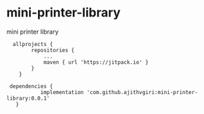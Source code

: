 # mini-printer-library
mini printer library


```
  allprojects {
		repositories {
			...
			maven { url 'https://jitpack.io' }
		}
	}
  ```
  
 ```
  dependencies {
	        implementation 'com.github.ajithvgiri:mini-printer-library:0.0.1'
	}
```
